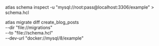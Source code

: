 atlas schema inspect -u "mysql://root:pass@localhost:3306/example" > schema.hcl

atlas migrate diff create_blog_posts \
  --dir "file://migrations" \
  --to "file://schema.hcl" \
  --dev-url "docker://mysql/8/example"
